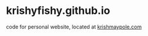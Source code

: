 # krishyfishy.github.io

code for personal website, located at [krishmaypole.com](krishmaypole.com)
